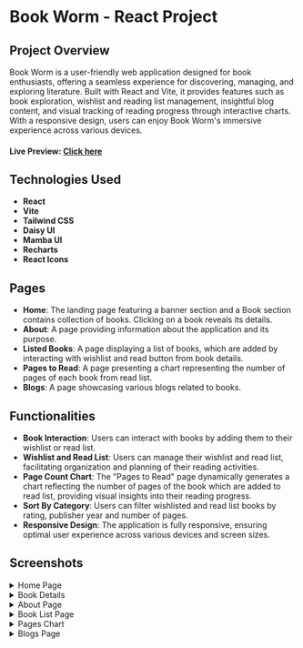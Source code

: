 # Book Worm - React Project

## Project Overview

Book Worm is a user-friendly web application designed for book enthusiasts, offering a seamless experience for discovering, managing, and exploring literature. Built with React and Vite, it provides features such as book exploration, wishlist and reading list management, insightful blog content, and visual tracking of reading progress through interactive charts. With a responsive design, users can enjoy Book Worm's immersive experience across various devices.

#### Live Preview: [Click here](http://bookworms.surge.sh/)

## Technologies Used

- **React**
- **Vite**
- **Tailwind CSS**
- **Daisy UI**
- **Mamba UI**
- **Recharts**
- **React Icons**

## Pages

- **Home**: The landing page featuring a banner section and a Book section contains collection of books. Clicking on a book reveals its details.
- **About**: A page providing information about the application and its purpose.
- **Listed Books**: A page displaying a list of books, which are added by interacting with wishlist and read button from book details.
- **Pages to Read**: A page presenting a chart representing the number of pages of each book from read list.
- **Blogs**: A page showcasing various blogs related to books.

## Functionalities

- **Book Interaction**: Users can interact with books by adding them to their wishlist or read list.
- **Wishlist and Read List**: Users can manage their wishlist and read list, facilitating organization and planning of their reading activities.
- **Page Count Chart**: The "Pages to Read" page dynamically generates a chart reflecting the number of pages of the book which are added to read list, providing visual insights into their reading progress.
- **Sort By Category**: Users can filter wishlisted and read list books by rating, publisher year and number of pages.
- **Responsive Design**: The application is fully responsive, ensuring optimal user experience across various devices and screen sizes.

## Screenshots

<details>
  <summary>Home Page</summary>

![Screenshots](screenshots/home.png)

</details>
<details>
  <summary>Book Details</summary>

![Screenshots](screenshots/book-details.png)

</details>

<details>
  <summary>About Page</summary>

![Screenshots](screenshots/about.png)

</details>

<details>
  <summary>Book List Page</summary>

![Screenshots](screenshots/book-list.png)

</details>
<details>
  <summary>Pages Chart</summary>

![Screenshots](screenshots/pages-chart.png)

</details>
<details>
  <summary>Blogs Page</summary>

![Screenshots](screenshots/blogs.png)

</details>
